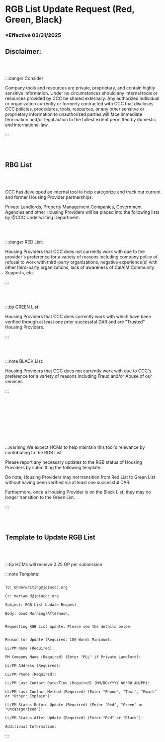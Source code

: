 # RGB List Update Request (Red, Green, Black)

### \*Effective 03/31/2025

## Disclaimer:

<br></br>

:::danger Consider

Company tools and resources are private, proprietary, and contain highly sensitive information.
Under no circumstances should any internal tools or resources provided by CCC be shared externally. Any
authorized individual or organization currently or formerly contracted with CCC that discloses CCC
policies, procedures, tools, resources, or any other sensitve or proprietary information to unauthorized
parties will face immediate termination and/or legal action to the fullest extent permitted by
domestic and international law.

:::

<br></br>

## RBG List

<br></br>

CCC has developed an internal tool to help categorize and track our current and former Housing Provider
partnerships.

Private Landlords, Property Management Companies, Government Agencies and other Housing
Providers will be placed into the following lists by @CCC Underwriting Department:

<br></br>

:::danger RED List:

Housing Providers that CCC does not currently work with due to the provider's preference for a
variety of reasons including company policy of refusal to work with third-party organizations, negative
experience(s) with other third-party organizations, lack of awareness of CalAIM Community Supports, etc.

:::

<br></br>

:::tip GREEN List:

Housing Providers that CCC does currently work with which have been verified through at least
one prior successful DAR and are "Trusted" Housing Providers.

:::

<br></br>

:::note BLACK List:

Housing Providers that CCC does not currently work with due to CCC's preference for a variety of
reasons including Fraud and/or Abuse of our services.

:::

<br></br>
<br></br>
<br></br>
<br></br>

:::warning We expect HCMs to help maintain this tool's relevance by contributing to the RGB List.

Please report any necessary updates to the RGB status of Housing Providers by submitting the following template.

Do note, Housing Providers may not transition from Red List to Green List without having been verified via
at least one successful DAR.

Furthermore, once a Housing Provider is on the Black List, they may no longer transition to the Green List.

:::

<br></br>

## Template to Update RGB List

<br></br>

:::tip HCMs will receive 0.25 GP per submission

:::note Template:

```

To: Underwriting@joinccc.org

Cc: mariam.d@joinccc.org

Subject: RGB List Update Request

Body: Good Morning/Afternoon,


Requesting RGB List update. Please see the details below.


Reason for Update (Required: 100 Words Minimum):

LL/PM Name (Required):

PM Company Name (Required) (Enter "PLL" if Private Landlord):

LL/PM Address (Required):

LL/PM Phone (Required):

LL/PM Last Contact Date/Time (Required) (MM/DD/YYYY 00:00 AM/PM):

LL/PM Last Contact Method (Required) (Enter "Phone", "Text", "Email" or "Other: Explain"):

LL/PM Status Before Update (Required) (Enter "Red", "Green" or "Uncategorized"):

LL/PM Status After Update (Required) (Enter "Red" or "Black"):

Additional Information:

```

:::

<br></br>
